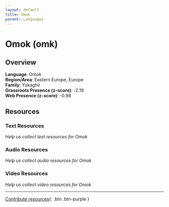 ```yaml
---
layout: default
title: Omok
parent: Languages
---
```


# Omok (omk)

## Overview

**Language**: Omok  
**Region/Area**: Eastern Europe, Europe  
**Family**: Yukaghir  
**Grassroots Presence (z-score)**: -2.19  
**Web Presence (z-score)**: -0.98  

## Resources

### Text Resources
*Help us collect text resources for Omok*

### Audio Resources
*Help us collect audio resources for Omok*

### Video Resources
*Help us collect video resources for Omok*

---

[Contribute resources](https://forms.office.com/e/1SfLJx3u1r){: .btn .btn-purple }
